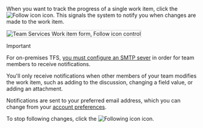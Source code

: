 When you want to track the progress of a single work item, click the ![Follow icon](../work/_img/icons/follow-icon.png) icon. This signals the system to notify you when changes are made to the work item.  

<img src="../work/backlogs/_img/follow-work-item.png" alt="Team Services Work item form, Follow icon control" style="border: 1px solid #CCCCCC;" />  

>[!IMPORTANT]
>For on-premises TFS, [you must configure an SMTP sever](../setup-admin/tfs/admin/setup-customize-alerts.md) in order for team members to receive notifications.  

You'll only receive notifications when other members of your team modifies the work item, such as adding to the discussion, changing a field value, or adding an attachment. 

Notifications are sent to your preferred email address, which you can change from your [account preferences](../setup-admin/account-preferences.md).  

To stop following changes, click the ![Following icon](../work/_img/icons/following-icon.png)  icon.
 